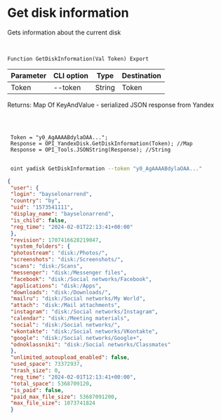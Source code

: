 ﻿---
sidebar_position: 1
---

# Get disk information
 Gets information about the current disk


<br/>


`Function GetDiskInformation(Val Token) Export`

 | Parameter | CLI option | Type | Destination |
 |-|-|-|-|
 | Token | --token | String | Token |

 
 Returns: Map Of KeyAndValue - serialized JSON response from Yandex

<br/>




```bsl title="Code example"
 
 Token = "y0_AgAAAABdylaOAA...";
 Response = OPI_YandexDisk.GetDiskInformation(Token); //Map
 Response = OPI_Tools.JSONString(Response); //String
```
	


```sh title="CLI command example"
 
 oint yadisk GetDiskInformation --token "y0_AgAAAABdylaOAA..."

```

```json title="Result"
{
 "user": {
 "login": "bayselonarrend",
 "country": "by",
 "uid": "1573541111",
 "display_name": "bayselonarrend",
 "is_child": false,
 "reg_time": "2024-02-01T22:13:41+00:00"
 },
 "revision": 1707416628219047,
 "system_folders": {
 "photostream": "disk:/Photos/",
 "screenshots": "disk:/Screenshots/",
 "scans": "disk:/Scans",
 "messenger": "disk:/Messenger files",
 "facebook": "disk:/Social networks/Facebook",
 "applications": "disk:/Apps",
 "downloads": "disk:/Downloads/",
 "mailru": "disk:/Social networks/My World",
 "attach": "disk:/Mail attachments",
 "instagram": "disk:/Social networks/Instagram",
 "calendar": "disk:/Meeting materials",
 "social": "disk:/Social networks/",
 "vkontakte": "disk:/Social networks/VKontakte",
 "google": "disk:/Social networks/Google+",
 "odnoklassniki": "disk:/Social networks/Classmates"
 },
 "unlimited_autoupload_enabled": false,
 "used_space": 73372937,
 "trash_size": 0,
 "reg_time": "2024-02-01T12:13:41+00:00",
 "total_space": 5368709120,
 "is_paid": false,
 "paid_max_file_size": 53687091200,
 "max_file_size": 1073741824
 }
```
